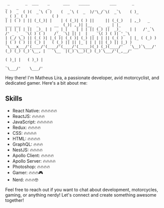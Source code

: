 ```
 _       _  ___    _      ___    _____         ___       _                                             _    _             _     
( )  _  ( )(  _`\ ( )    (  _`\ (  _  )/'\_/`\(  _`\    ( )_                                        _ ( )_ ( )           ( )    
| | ( ) | || (_(_)| |    | ( (_)| ( ) ||     || (_(_)   | ,_)   _        ___ ___   _   _       __  (_)| ,_)| |__   _   _ | |_   
| | | | | ||  _)_ | |  _ | |  _ | | | || (_) ||  _)_    | |   /'_`\    /' _ ` _ `\( ) ( )    /'_ `\| || |  |  _ `\( ) ( )| '_`\ 
| (_/ \_) || (_( )| |_( )| (_( )| (_) || | | || (_( )   | |_ ( (_) )   | ( ) ( ) || (_) |   ( (_) || || |_ | | | || (_) || |_) )
`\___x___/'(____/'(____/'(____/'(_____)(_) (_)(____/'   `\__)`\___/'   (_) (_) (_)`\__, |   `\__  |(_)`\__)(_) (_)`\___/'(_,__/'
                                                                                  ( )_| |   ( )_) |                             
                                                                                  `\___/'    \___/'                             
```

Hey there! I'm Matheus Lira, a passionate developer, avid motorcyclist, and dedicated gamer. Here's a bit about me:

## Skills

- React Native: 🔥🔥🔥🔥🔥
- ReactJS: 🔥🔥🔥🔥
- JavaScript: 🔥🔥🔥🔥🔥
- Redux: 🔥🔥🔥🔥
- CSS: 🔥🔥🔥🔥
- HTML: 🔥🔥🔥🔥
- GraphQL: 🔥🔥🔥
- NestJS: 🔥🔥🔥🔥
- Apollo Client: 🔥🔥🔥🔥
- Apollo Server: 🔥🔥🔥🔥
- Photoshop: 🔥🔥🔥🔥
- Gamer: 🔥🔥🔥🎮
- Nerd: 🔥🔥🔥🤓

Feel free to reach out if you want to chat about development, motorcycles, gaming, or anything nerdy! Let's connect and create something awesome together!

